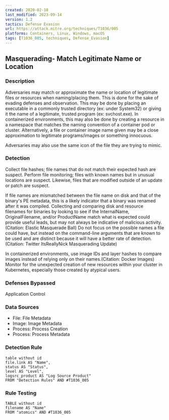 ```yaml
---
created: 2020-02-10
last_modified: 2023-09-14
version: 1.2
tactics: Defense Evasion
url: https://attack.mitre.org/techniques/T1036/005
platforms: Containers, Linux, Windows, macOS
tags: [T1036_005, techniques, Defense_Evasion]
---
```


## Masquerading- Match Legitimate Name or Location

### Description

Adversaries may match or approximate the name or location of legitimate files or resources when naming/placing them. This is done for the sake of evading defenses and observation. This may be done by placing an executable in a commonly trusted directory (ex: under System32) or giving it the name of a legitimate, trusted program (ex: svchost.exe). In containerized environments, this may also be done by creating a resource in a namespace that matches the naming convention of a container pod or cluster. Alternatively, a file or container image name given may be a close approximation to legitimate programs/images or something innocuous.

Adversaries may also use the same icon of the file they are trying to mimic.

### Detection

Collect file hashes; file names that do not match their expected hash are suspect. Perform file monitoring; files with known names but in unusual locations are suspect. Likewise, files that are modified outside of an update or patch are suspect.

If file names are mismatched between the file name on disk and that of the binary's PE metadata, this is a likely indicator that a binary was renamed after it was compiled. Collecting and comparing disk and resource filenames for binaries by looking to see if the InternalName, OriginalFilename, and/or ProductName match what is expected could provide useful leads, but may not always be indicative of malicious activity. (Citation: Elastic Masquerade Ball) Do not focus on the possible names a file could have, but instead on the command-line arguments that are known to be used and are distinct because it will have a better rate of detection.(Citation: Twitter ItsReallyNick Masquerading Update)

In containerized environments, use image IDs and layer hashes to compare images instead of relying only on their names.(Citation: Docker Images) Monitor for the unexpected creation of new resources within your cluster in Kubernetes, especially those created by atypical users.

### Defenses Bypassed

Application Control

### Data Sources

  - File: File Metadata
  -  Image: Image Metadata
  -  Process: Process Creation
  -  Process: Process Metadata
### Detection Rule

```dataview
table without id
file.link AS "Name",
status AS "Status",
level AS "Level",
logsrc_product AS "Log Source Product"
FROM "Detection Rules" AND #T1036_005
```

### Rule Testing

```dataview
TABLE without id
filename AS "Name"
FROM "atomics" AND #T1036_005
```
